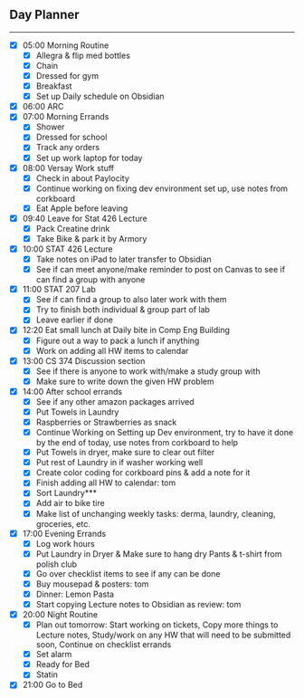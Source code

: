 ## Day Planner

--- 
- [x] 05:00 Morning Routine
	- [x] Allegra & flip med bottles
	- [x] Chain
	- [x] Dressed for gym
	- [x] Breakfast
	- [x] Set up Daily schedule on Obsidian
- [x] 06:00 ARC
- [x] 07:00 Morning Errands
	- [x] Shower
	- [x] Dressed for school
	- [x] Track any orders
	- [x] Set up work laptop for today
- [x] 08:00 Versay Work stuff
	- [x] Check in about Paylocity
	- [x] Continue working on fixing dev environment set up, use notes from corkboard
	- [x] Eat Apple before leaving
- [x] 09:40 Leave for Stat 426 Lecture
	- [x] Pack Creatine drink
	- [x] Take Bike & park it by Armory
- [x] 10:00 STAT 426 Lecture
	- [x] Take notes on iPad to later transfer to Obsidian
	- [x] See if can meet anyone/make reminder to post on Canvas to see if can find a group with anyone
- [x] 11:00 STAT 207 Lab
	- [x] See if can find a group to also later work with them
	- [x] Try to finish both individual & group part of lab
	- [x] Leave earlier if done 
- [x] 12:20 Eat small lunch at Daily bite in Comp Eng Building
	- [x] Figure out a way to pack a lunch if anything
	- [x] Work on adding all HW items to calendar
- [x] 13:00 CS 374 Discussion section
	- [x] See if there is anyone to work with/make a study group with 
	- [x] Make sure to write down the given HW problem
- [x] 14:00 After school errands
	- [x] See if any other amazon packages arrived 
	- [x] Put Towels in Laundry
	- [x] Raspberries or Strawberries as snack
	- [x] Continue Working on Setting up Dev environment, try to have it done by the end of today, use notes from corkboard to help
	- [x] Put Towels in dryer, make sure to clear out filter
	- [x] Put rest of Laundry in if washer working well
	- [x] Create color coding for corkboard pins & add a note for it 
	- [x] Finish adding all HW to calendar: tom 
	- [x] Sort Laundry***
	- [x] Add air to bike tire
	- [x] Make list of unchanging weekly tasks: derma, laundry, cleaning, groceries, etc.
- [x] 17:00 Evening Errands
	- [x] Log work hours
	- [x] Put Laundry in Dryer & Make sure to hang dry Pants & t-shirt from polish club
	- [x] Go over checklist items to see if any can be done
	- [x] Buy mousepad & posters: tom
	- [x] Dinner: Lemon Pasta
	- [x] Start copying Lecture notes to Obsidian as review: tom 
- [x] 20:00 Night Routine
	- [x] Plan out tomorrow: Start working on tickets, Copy more things to Lecture notes, Study/work on any HW that will need to be submitted soon, Continue on checklist errands
	- [x] Set alarm 
	- [x] Ready for Bed
	- [x] Statin
- [x] 21:00 Go to Bed